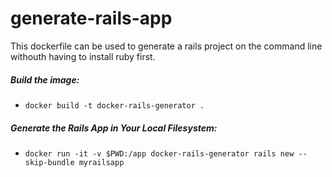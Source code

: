 # generate-rails-app
This dockerfile can be used to generate a rails project on the command line withouth having to install ruby first.

##### Build the image:
* `docker build -t docker-rails-generator .`

##### Generate the Rails App in Your Local Filesystem: 
* `docker run -it -v $PWD:/app docker-rails-generator rails new --skip-bundle myrailsapp`
